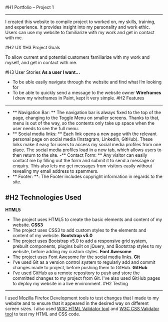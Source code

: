 #H1 Portfolio – Project 1

---
I created this website to compile project to worked on, my skills, training, and experience. It provides insight into my personality and work ethic. 
Users can use my website to familiarize with my work and get in contact with me. 

#H2 UX
#H3 Project Goals

To allow current and potential customers familiarize with my work and myself, and get in contact with me. 

#H3 User Stories
**As a user I want...**
-	To be able easily navigate through the website and find what I’m looking for
-	To be able to quickly send a message to the website owner
**Wireframes**
I drew my wireframes in Paint, kept it very simple. 
 #H2 Features
--- 
- ** Navigation Bar: ** The navigation bar is always fixed to the top of the page, changing to the Toggle Menu on smaller screens. Thanks to that, menu is out of the way, so the contents only take up space when the user needs to see the full menu. 
- ** Social media links: ** Each link opens a new page with the relevant personal page on social media (Instagram, LinkedIn, GitHub). These links make it easy for users to access my social media profiles from one place. The social media profiles load in a new tab, which allows users to then return to the site.
-** Contact Form: ** Any visitor can easily contact me by filling out the form and submit it to send a message or enquiry. This also lets me get messages from visitors easily without revealing my email address to spammers.
- ** Footer: **: The Footer includes copyright information in regards to the site.

#H2 Technologies Used
--
**HTML5**
-	The project uses HTML5 to create the basic elements and content of my website.
**CSS3**
-	The project uses CSS3 to add custom styles to the elements and content of my website.
**Bootstrap v5.0**
-	The project uses Bootstrap v5.0 to add a responsive grid system, prebuilt components, plugins built on jQuery, and Bootstrap styles to my website, before adding my custom styles.
**Font Awesome**
-	The project uses Font Awesome for the social media links.
**Git**
-	I've used Git as a version control system to regularly add and commit changes made to project, before pushing them to GitHub.
**GitHub**
-	I've used GitHub as a remote repository to push and store the committed changes to my project from Git. I've also used GitHub pages to deploy my website in a live environment.
#H2 Testing 
---
I used Mozilla Firefox Development tools to test changes that I made to my website and to ensure that it appeared in the desired way on different screen sizes. 
I also used [W3C HTML Validator tool](https://validator.w3.org/) and [W3C CSS Validator tool](https://jigsaw.w3.org/css-validator/) to test my HTML and CSS code. 


